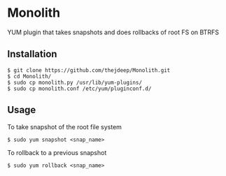 # Monolith
YUM plugin that takes snapshots and does rollbacks of root FS on BTRFS

## Installation 
```
$ git clone https://github.com/thejdeep/Monolith.git
$ cd Monolith/
$ sudo cp monolith.py /usr/lib/yum-plugins/
$ sudo cp monolith.conf /etc/yum/pluginconf.d/
```

## Usage

To take snapshot of the root file system
```
$ sudo yum snapshot <snap_name>
```
To rollback to a previous snapshot
```
$ sudo yum rollback <snap_name>
```

